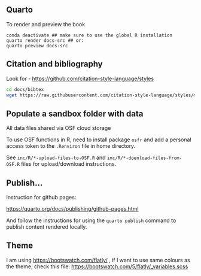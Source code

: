 
## Quarto 

To render and preview the book

```{sh}
conda deactivate ## make sure to use the global R installation
quarto render docs-src ## or:
quarto preview docs-src
```


## Citation and bibliography

Look for - https://github.com/citation-style-language/styles
```sh
cd docs/bibtex
wget https://raw.githubusercontent.com/citation-style-language/styles/master/dependent/ecological-indicators.csl
```


## Populate a sandbox folder with data

All data files shared via OSF cloud storage

To use OSF functions in R, need to install package `osfr` and add a personal access token to the `.Renviron` file in home directory.

See `inc/R/*-upload-files-to-OSF.R` and `inc/R/*-doenload-files-from-OSF.R` files for upload/download instructions.

## Publish...

Instruction for github pages: 

https://quarto.org/docs/publishing/github-pages.html

And follow the instructions for using the `quarto publish` command to publish content rendered locally.

## Theme

I am using https://bootswatch.com/flatly/ , if I want to use same colours as the theme, check this file: https://bootswatch.com/5/flatly/_variables.scss